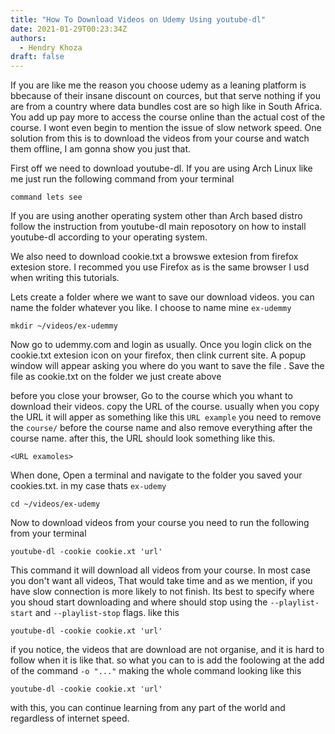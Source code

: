 ```yaml
---
title: "How To Download Videos on Udemy Using youtube-dl"
date: 2021-01-29T00:23:34Z
authors:
  - Hendry Khoza
draft: false
---
```


If you are like me the reason you choose udemy as a leaning platform is
bbecause of their insane discount on cources, but that serve nothing if you are
from a country where data bundles cost are so high like in South Africa. You
add up pay more to access the course online than the actual cost of the course.
I wont even begin to mention the issue of slow network speed. One solution from
this is to download the videos from your course and watch them offline, I am
gonna show you just that.

<!--more-->

First off we need to download youtube-dl. If you are using Arch Linux
like me just run the following command from your terminal

`command lets see`

If you are using another operating system other than Arch based distro
follow the instruction from youtube-dl main reposotory on how to install
youtube-dl according to your operating system.

We also need to download cookie.txt a browswe extesion from firefox
extesion store. I recommed you use Firefox as is the same browser I usd
when writing this tutorials.

Lets create a folder where we want to save our download videos. you can
name the folder whatever you like. I choose to name mine `ex-udemmy`

`mkdir ~/videos/ex-udemmy`

Now go to udemmy.com and login as usually. Once you login click on the
cookie.txt extesion icon on your firefox, then clink current site.
A popup window will appear asking you where do you want to save the file
. Save the file as cookie.txt on the folder we just create above

before you close your browser, Go to the course which you whant to download
their videos. copy the URL of the course. usually when you copy the URL
it will apper as something like this `URL example` you need to remove
the `course/` before the course name and also remove everything after
the course name. after this, the URL should look something like this.

`<URL examoles>`

When done, Open a terminal and navigate to the folder you saved your
cookies.txt. in my case thats `ex-udemy`

`cd ~/videos/ex-udemy`

Now to download videos from your course you need to run the following
from your terminal

`youtube-dl -cookie cookie.xt 'url' `

This command it will download all videos from your course. In most case
you don't want all videos, That would take time and as we mention, if you
have slow connection is more likely to not finish. Its best to specify
where you shoud start downloading and where should stop using the `--playlist-start`
and `--playlist-stop` flags. like this

`youtube-dl -cookie cookie.xt 'url' `

if you notice, the videos that are download are not organise, and it is
hard to follow when it is like that. so what you can to is add the
foolowing at the add of the command `-o "..."` making the whole command
looking like this

`youtube-dl -cookie cookie.xt 'url' `

with this, you can continue learning from any part of the world and
regardless of internet speed.
